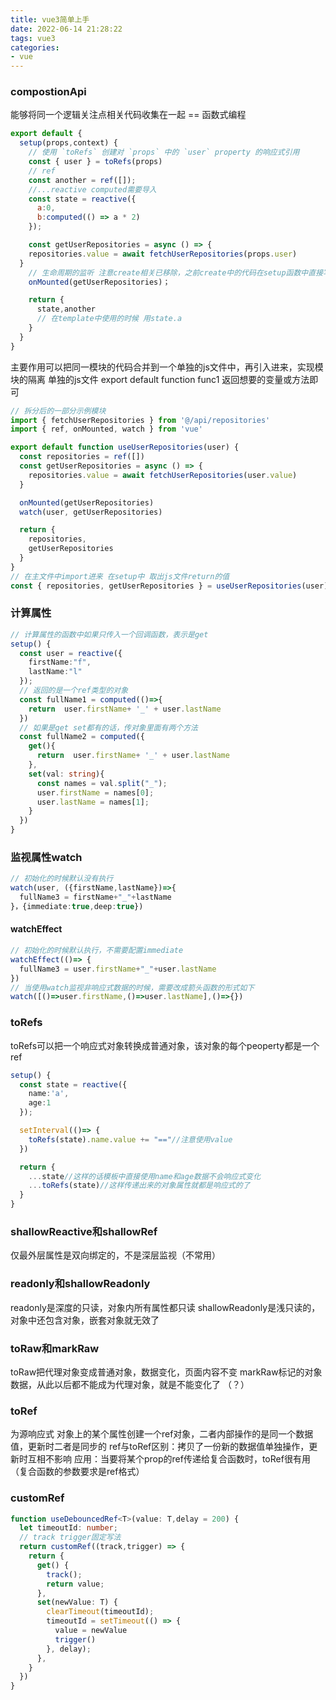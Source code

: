 ```yaml
---
title: vue3简单上手
date: 2022-06-14 21:28:22
tags: vue3
categories:
- vue
---
```



### compostionApi
能够将同一个逻辑关注点相关代码收集在一起 == 函数式编程

``` js
export default {
  setup(props,context) {
    // 使用 `toRefs` 创建对 `props` 中的 `user` property 的响应式引用
    const { user } = toRefs(props)
    // ref
    const another = ref([]);
    //...reactive computed需要导入
    const state = reactive({
      a:0,
      b:computed(() => a * 2)
    });

    const getUserRepositories = async () => {
    repositories.value = await fetchUserRepositories(props.user)
  }
    // 生命周期的监听 注意create相关已移除，之前create中的代码在setup函数中直接写即可
    onMounted(getUserRepositories)；

    return {
      state,another
      // 在template中使用的时候 用state.a
    }
  }
}
```

主要作用可以把同一模块的代码合并到一个单独的js文件中，再引入进来，实现模块的隔离
单独的js文件 export default function func1 返回想要的变量或方法即可

``` js
// 拆分后的一部分示例模块
import { fetchUserRepositories } from '@/api/repositories'
import { ref, onMounted, watch } from 'vue'

export default function useUserRepositories(user) {
  const repositories = ref([])
  const getUserRepositories = async () => {
    repositories.value = await fetchUserRepositories(user.value)
  }

  onMounted(getUserRepositories)
  watch(user, getUserRepositories)

  return {
    repositories,
    getUserRepositories
  }
}
// 在主文件中import进来 在setup中 取出js文件return的值
const { repositories, getUserRepositories } = useUserRepositories(user)
```

### 计算属性
```ts
// 计算属性的函数中如果只传入一个回调函数，表示是get
setup() {
  const user = reactive({
    firstName:"f",
    lastName:"l"
  });
  // 返回的是一个ref类型的对象
  const fullName1 = computed(()=>{
    return  user.firstName+ '_' + user.lastName
  })
  // 如果是get set都有的话，传对象里面有两个方法
  const fullName2 = computed({
    get(){
      return  user.firstName+ '_' + user.lastName
    },
    set(val: string){
      const names = val.split("_");
      user.firstName = names[0];
      user.lastName = names[1];
    }
  })
}
```

### 监视属性watch
```ts
// 初始化的时候默认没有执行
watch(user, ({firstName,lastName})=>{
  fullName3 = firstName+"_"+lastName
}，{immediate:true,deep:true})
```
#### watchEffect
```ts
// 初始化的时候默认执行，不需要配置immediate
watchEffect(()=> {
  fullName3 = user.firstName+"_"+user.lastName
})
// 当使用watch监视非响应式数据的时候，需要改成箭头函数的形式如下
watch([()=>user.firstName,()=>user.lastName],()=>{})
```

### toRefs
toRefs可以把一个响应式对象转换成普通对象，该对象的每个peoperty都是一个ref
```ts
setup() {
  const state = reactive({
    name:'a',
    age:1
  });

  setInterval(()=> {
    toRefs(state).name.value += "=="//注意使用value
  })

  return {
    ...state//这样的话模板中直接使用name和age数据不会响应式变化
    ...toRefs(state)//这样传递出来的对象属性就都是响应式的了
  }
}
```

### shallowReactive和shallowRef
仅最外层属性是双向绑定的，不是深层监视（不常用）

### readonly和shallowReadonly
readonly是深度的只读，对象内所有属性都只读
shallowReadonly是浅只读的，对象中还包含对象，嵌套对象就无效了

### toRaw和markRaw 
toRaw把代理对象变成普通对象，数据变化，页面内容不变
markRaw标记的对象数据，从此以后都不能成为代理对象，就是不能变化了 （？）

### toRef
为源响应式 对象上的某个属性创建一个ref对象，二者内部操作的是同一个数据值，更新时二者是同步的
ref与toRef区别：拷贝了一份新的数据值单独操作，更新时互相不影响
应用：当要将某个prop的ref传递给复合函数时，toRef很有用（复合函数的参数要求是ref格式）

### customRef
```ts
function useDebouncedRef<T>(value: T,delay = 200) {
  let timeoutId: number;
  // track trigger固定写法
  return customRef((track,trigger) => {
    return {
      get() {
        track();
        return value;
      },
      set(newValue: T) {
        clearTimeout(timeoutId);
        timeoutId = setTimeout(() => {
          value = newValue
          trigger()
        }, delay);
      },
    }
  })
}
```